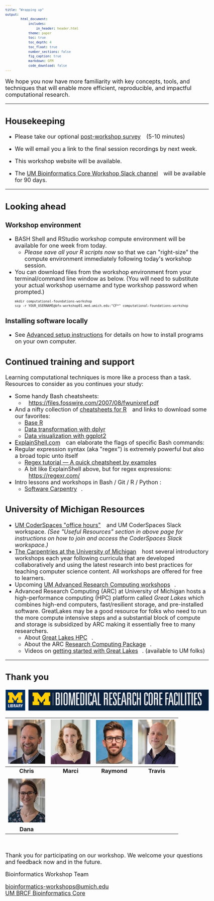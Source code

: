 ```yaml
---
title: "Wrapping up"
output:
        html_document:
            includes:
                in_header: header.html
            theme: paper
            toc: true
            toc_depth: 4
            toc_float: true
            number_sections: false
            fig_caption: true
            markdown: GFM
            code_download: false
---
```


<style type="text/css">

body, td {
   font-size: 18px;
}
code.r{
  font-size: 12px;
}
pre {
  font-size: 12px
}

a.external {
    background: url(images/external-link.png) center right no-repeat;
    padding-right: 13px;
}
</style>

We hope you now have more familiarity with key concepts, tools, and techniques
that will enable more efficient, reproducible, and impactful computational research.

---

## Housekeeping

- Please take our optional <a class="external" href="https://forms.gle/ukp1Z4sxcjuER5dP6" target="_blank">post-workshop survey</a> (5-10 minutes) <br />

- We will email you a link to the final session recordings by next week.

- This workshop website will be available.

- The <a class="external" href="https://umbioinfcoreworkshops.slack.com" target="_blank">UM Bioinformatics Core Workshop Slack channel</a> will be available 
for 90 days.

---

## Looking ahead

### Workshop environment
- BASH Shell and RStudio workshop compute environment will be available for one week from today.
  - _Please save all your R scripts now_ so that we can "right-size" the compute environment immediately following today's workshop session.
- You can download files from the workshop environment from your terminal/command line window as below.
  (You will need to substitute your actual workshop username and type workshop password when prompted.)
  ```
  mkdir computational-foundations-workshop
  scp -r YOUR_USERNAME@bfx-workshop01.med.umich.edu:"CF*" computational-foundations-workshop
  ```
### Installing software locally
  - See [Advanced setup instructions](workshop_setup/setup_instructions_advanced.html)
    for details on how to install programs on your own computer.

## Continued training and support
Learning computational techniques is more like a process than a task. Resources
to consider as you continues your study:

- Some handy Bash cheatsheets:
  - <a class="external" target="_blank" href="https://files.fosswire.com/2007/08/fwunixref.pdf">https://files.fosswire.com/2007/08/fwunixref.pdf</a>
- And a nifty collection of <a href="https://www.rstudio.com/resources/cheatsheets/" target="_blank" class="external">cheatsheets for R</a> and links to download some our favorites:
  - <a class="external" target="_blank" href="http://github.com/rstudio/cheatsheets/blob/main/base-r.pdf">Base R</a>
  - <a class="external" target="_blank" href="https://raw.githubusercontent.com/rstudio/cheatsheets/main/data-transformation.pdf">Data transformation with dplyr</a>
  - <a class="external" target="_blank" href="https://raw.githubusercontent.com/rstudio/cheatsheets/main/data-visualization.pdf">Data visualization with ggplot2</a>
- <a class="external" target="_blank" href="https://explainshell.com/">ExplainShell.com</a> can elaborate the flags of specific Bash commands:
- Regular expression syntax (aka "regex") is extremely powerful but also a broad topic unto itself
  - <a class="external" target="_blank" href="https://medium.com/factory-mind/regex-tutorial-a-simple-cheatsheet-by-examples-649dc1c3f285">Regex tutorial — A quick cheatsheet by examples</a>
  - A bit like ExplainShell above, but for regex expressions:<br/>
  <a class="external" target="_blank" href="https://regexr.com/">https://regexr.com/</a>
- Intro lessons and workshops in Bash / Git / R / Python : 
  - <a class="external" href="https://software-carpentry.org/lessons/" target="_blank">Software Carpentry</a>.


## University of Michigan Resources
- <a class="external"  href="https://datascience.isr.umich.edu/events/coderspaces/" target="_blank">UM CoderSpaces "office hours"</a> and UM CoderSpaces Slack workspace. _(See "Useful Resources" section in above page for instructions on how to join and access the CoderSpaces Slack workspace.)_
- <a class="external"  href="https://umcarpentries.org/" target="_blank">The Carpentries at the
University of Michigan</a> host several introductory workshops each year following curricula that are developed collaboratively and using the latest research into best practices for teaching computer science content. All workshops are offered for free to learners. 
- Upcoming <a class="external" href="https://arc.umich.edu/events/" target="_blank">UM Advanced Research Computing workshops</a>.
- Advanced Research Computing (ARC) at University of Michigan hosts a
  high-performance computing (HPC) platform called _Great Lakes_ which combines
  high-end computers, fast/resilient storage, and pre-installed software.
  GreatLakes may be a good resource for folks who need to run the more compute
  intensive steps and a substantial block of compute and storage is subsidized
  by ARC making it essentially free to many researchers.
  - About <a class="external" href="https://arc.umich.edu/greatlakes/" target="_blank">Great Lakes HPC</a>.
  - About the ARC <a class="external" href="https://arc.umich.edu/umrcp/" target="_blank">Research Computing Package</a>.
  - Videos on <a class="external" href="https://www.mivideo.it.umich.edu/channel/ARC-TS%2BTraining/181860561/" target="_blank">getting started with Great Lakes</a>. (available to UM folks)

---

## Thank you

![Sponsors](images/Module00_sponsor_logos.png)

| ![](images/Module00_headshots/headshot_cgates.jpg) | ![](images/Module00_headshots/headshot_mbradenb.jpg) | ![](images/Module00_headshots/headshot_rcavalca.jpg) | ![](images/Module00_headshots/headshot_trsaari.jpg) |
|:-:|:-:|:-:|:-:|
| **Chris** | **Marci** | **Raymond** | **Travis** |
| | | | |
| ![](images/Module00_headshots/headshot_damki.jpg) |
|  **Dana** |
<br/>

Thank you for participating on our workshop. We welcome your questions and
feedback now and in the future.

Bioinformatics Workshop Team

[bioinformatics-workshops@umich.edu](mailto:bioinformatics-workshops@umich.edu) <br/>
<a class="external" href="https://brcf.medicine.umich.edu/bioinformatics">UM BRCF Bioinformatics Core</a>
